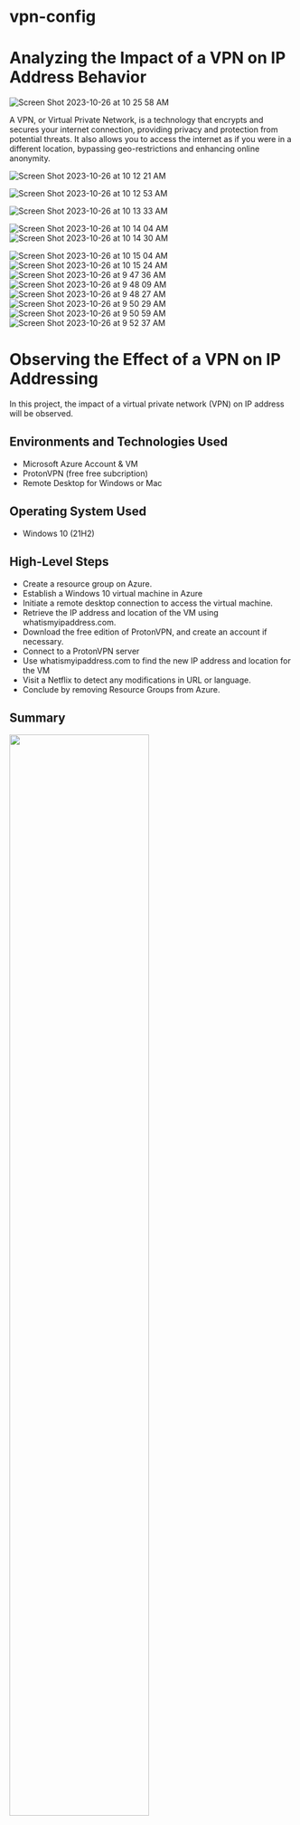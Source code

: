 # vpn-config
<h1>Analyzing the Impact of a VPN on IP Address Behavior</h1>

![Screen Shot 2023-10-26 at 10 25 58 AM](https://github.com/Courela23/vpn-config/assets/136120929/92abb410-7d7b-4c51-b7a7-ee531e5e9d33)

A VPN, or Virtual Private Network, is a technology that encrypts and secures your internet connection, providing privacy and protection from potential threats. It also allows you to access the internet as if you were in a different location, bypassing geo-restrictions and enhancing online anonymity.

![Screen Shot 2023-10-26 at 10 12 21 AM](https://github.com/Courela23/vpn-config/assets/136120929/6213e6e5-b5fa-43fd-98b5-252e2f0e0c56)

![Screen Shot 2023-10-26 at 10 12 53 AM](https://github.com/Courela23/vpn-config/assets/136120929/1eb84e7f-8d99-425f-8651-fab1263b4f8c)

![Screen Shot 2023-10-26 at 10 13 33 AM](https://github.com/Courela23/vpn-config/assets/136120929/83aad9a0-3865-4744-ae36-2679a968802f)

![Screen Shot 2023-10-26 at 10 14 04 AM](https://github.com/Courela23/vpn-config/assets/136120929/d07447f7-f5a9-48df-a905-b4c3f7348e36)
![Screen Shot 2023-10-26 at 10 14 30 AM](https://github.com/Courela23/vpn-config/assets/136120929/56330199-751e-4320-8ade-43a93420cd2e)

![Screen Shot 2023-10-26 at 10 15 04 AM](https://github.com/Courela23/vpn-config/assets/136120929/be51b002-a6ca-4fbd-931f-8513d0fd31ca)
![Screen Shot 2023-10-26 at 10 15 24 AM](https://github.com/Courela23/vpn-config/assets/136120929/bfd44264-cf0c-4452-ae94-e9b40b2b0532)
![Screen Shot 2023-10-26 at 9 47 36 AM](https://github.com/Courela23/vpn-config/assets/136120929/da173a28-0d2a-43ca-a81b-e5b1333b2c17)
![Screen Shot 2023-10-26 at 9 48 09 AM](https://github.com/Courela23/vpn-config/assets/136120929/9b13e855-e36a-4ee5-9aa7-1b85abf01857)
![Screen Shot 2023-10-26 at 9 48 27 AM](https://github.com/Courela23/vpn-config/assets/136120929/77493193-b86e-449d-a2dc-586f1677c192)
![Screen Shot 2023-10-26 at 9 50 29 AM](https://github.com/Courela23/vpn-config/assets/136120929/3a55c907-5872-431a-bd28-994c77ee585d)
![Screen Shot 2023-10-26 at 9 50 59 AM](https://github.com/Courela23/vpn-config/assets/136120929/a02036b0-6e94-4ad7-9d40-ceeb0f5bc821)
![Screen Shot 2023-10-26 at 9 52 37 AM](https://github.com/Courela23/vpn-config/assets/136120929/3303eff0-46e7-4467-a2a5-d896abb27056)

</p>

<h1>Observing the Effect of a VPN on IP Addressing</h1>
In this project, the impact of a virtual private network (VPN) on IP address will be observed. <br />


<h2>Environments and Technologies Used</h2>

- Microsoft Azure Account & VM
- ProtonVPN (free free subcription)
-	Remote Desktop for Windows or Mac


<h2>Operating System Used </h2>

- Windows 10 (21H2)

<h2>High-Level Steps</h2>

- Create a resource group on Azure.
-	Establish a Windows 10 virtual machine in Azure
-	Initiate a remote desktop connection to access the virtual machine.
-	Retrieve the IP address and location of the VM using whatismyipaddress.com.
-	Download the free edition of ProtonVPN, and create an account if necessary.
-	Connect to a ProtonVPN server
-	Use whatismyipaddress.com to find the new IP address and location for the VM
-	Visit a Netflix to detect any modifications in URL or language.
-	Conclude by removing Resource Groups from Azure.

<h2>Summary</h2>

<p>
<img src="https://i.imgur.com/8KmJIqO.png" height="70%" width="70%"/> 
</p>
<p>
On your pc type in "free azure account". Click on the link which should say "Create Your Azure Free Account Today". In the webpage, click on the "start free" box. 
 
<p>
<img src="https://i.imgur.com/t9x6DOE.jpg" height="70%" width="70%"/> 
</p>
<p>
You will be prompted to sign into an existing Microsoft account or to create one (Note: creating an azure account does require the use of a credit card, but will not charge the card unless the free $200 of credit that is applied to the account is exceeded so be sure to have that ready to input.)
</p>
<br />

<p>
<img src="https://i.imgur.com/HlPj27w.jpg" height="70%" width="70%"/>
</p>
<p>
After creating your account, go to the Azure portal by typing in portal.azure.com in the search bar. Verify the creation of your new subscription by typing in "subscription" in the Microsoft azure search bar interface. 

<p>
<img src="https://i.imgur.com/VB0la1r.jpg" height="70%" width="70%"/>
</p>
<p>  
Open another web browser and type in the search bar "whatismyipaddress.com". Take a note of the IP address displayed. (Note: it's important not to share or  disclose your public IP address with just anyone because it can give away your private location and worst give a malicious actor a target to use malicious techniques against your network).
</p>
<br />

<p>
<img src="https://i.imgur.com/HlPj27w.jpeg" height="70%" width="70%"/>
</p>
<p>
Go back to the Microsoft Azure interface. Type in "virtual machine" in the Microsoft azure search bar and select the virtual machine icon. This step will require basically just inputting different names or titles and selecting different types of resources. 
</p>
<br />

 - Subscription: (choose subscription you created)
 - Resource Group: (leave unmarked, or create in advance)
 - Virtual machine: (provide a name)
 - Region: select any available region and take note of it (in this demonstration, (Europe) France Central is used)
 - Image: select "Windows 10 pro, version 21H2 - Gen2 (free services eligible)" 
 - Size: (choose an option of your choice for the best performance)
 - Administrator Account: (create a username and password)
 - Establish a Windows 10 virtual machine on Azure.
Initiate a remote desktop connection to access the virtual machine.
Retrieve the IP address and location of the VM using whatismyipaddress.com.
Download the free edition of ProtonVPN, and create an account if necessary.
Connect to a ProtonVPN server located in a different country.
Recheck the VM's IP address and location using whatismyipaddress.com.
Visit a webpage to detect any modifications in URL or language.
Conclude by removing Resource Groups from Azure.

<p>
Check the licensing agreement box then click "Review + Create". Once the process is finished validating all the resources, click "Create" to initialize the virtual machine.
</p>
<br />

<p>
<img src="https://i.imgur.com/eJby71b.jpeg" height="70%" width="70%"/>
</p>
<p>
After the virtual machine is created, click on the virtual machine and copy the public IP address of the virtual machine in order to connect to it remotely. Depending on the operating system, open up either "Remote Desktop Connection" (Windows) or in this case, "Microsoft Remote Desktop" (MacOS), and click on "Add PC".
</p>
<br />

<p>
<img src="https://i.imgur.com/UA1EG9D.jpeg" height="70%" width="70%"/>
</p>
<p>
Input the public IP address of the virtual machine in for the "PC Name" then click "add".
</p>
<br />

<p>
<img src="https://i.imgur.com/4lP0uQi.jpeg" height="70%" width="70%"/>  
</p>
<p>
Click on the interface of the virtual machine and input the username and password that you used when creating the virtual machine.
</p>
<br />

<p>
<img src="https://i.imgur.com/buyTxfz.jpeg" height="70%" width="70%"/>
</p>
<p>
After the connection to the virtual machine is completed, open up the web browser and type in whatismyipaddress.com and take note of the ip that is displayed. 
</p>
<br />

<p>
<img src="https://i.imgur.com/RqkwUO1.jpg" height="70%" width="70%"/>
</p>
<p>
Open up another tab, and type in protonvpn.com in the browser. Click on create free account and fill out the informatoin to create your account. 
</p>
<br />

<p>
<img src="https://i.imgur.com/xRteo5z.jpg" height="70%" width="70%"/>
</p>
<p>
After creating the Proton VPN account, download the proton vpn client that is necessary for your OS. 
</p>
<br />

<p>
<img src="https://i.imgur.com/D8xY7wX.jpg" height="70%" width="70%"/>
</p>
<p>
Once the download is completed, open up the VPN client installer and select all the default options for the proton VPN setup wizard. 
</p>
<br />

<p>
<img src="https://i.imgur.com/beXSGzh.jpg" height="70%" width="70%"/>
</p>
<p>
Once the installation is completed open up the proton VPN application and login with the same credentials used to create the account. 
</p>
<br />

<p>
<img src="https://i.imgur.com/oMr3V1Y.jpg" height="70%" width="70%"/>
</p>
<p>
When you get logged in there will likely only be a few options for VPN servers due to the limited selection of the free account.
</p>

<p>
<img src="https://i.imgur.com/gh3MUZq.jpg" height="70%" width="70%"/>
</p>
<p>  
Choose any one of the available VPN servers to connect to and allow the connection to build up. In this demonstration, Netherlands is selected. 
</p>  

<p>
 
![Screen Shot 2023-10-26 at 10 14 30 AM](https://github.com/Courela23/vpn-config/assets/136120929/56330199-751e-4320-8ade-43a93420cd2e)
 
</p>
<p>
Once the connection is completed, refresh the dashboard interface to confirm an established connection, open up a web browser and go to "whatismyipaddress.com" and you'll see that the public ip address of the VM now displays region in which the VPN server is located in. 
</p>
  
In Conclusion: Simply creating a virtual machine similarly acts like a VPN by displaying an IP address where the VM's server is located when choosing the region. The main difference is that a VPN will provide content in the region's language and relevant information exclusive to the region. To verify this simply open up any popular website in a browser and review the display of the language and information on the webpage and compare it to the language and content when viewing that same webpage on your actual PC. 
. 
</p>
<br />

